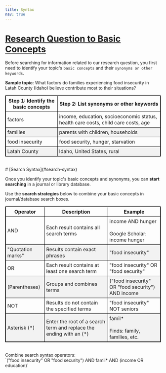 ```yaml
---
title: Syntax
nav: true
---
```

# [Research Question to Basic Concepts](#basic-concepts)

Before searching for information related to our research question, you first need to identify your topic's `basic concepts` and their `synonyms or other keywords`.

**Sample topic**: What factors do families experiencing food insecurity in Latah County (Idaho) believe contribute most to their situations?

<style>
table, th, td { 
border: 1px solid black;
border-collapse: collapse;
}
th, td {
padding: 5px;
}
tr:nth-child(even) {background-color: #f2f2f2;}
</style>

Step 1: Identify the basic concepts | Step 2: List synonyms or other keywords 
---------| -----------
factors | income, education, socioeconomic status, health care costs, child care costs, age
families | parents with children, households
food insecurity | food security, hunger, starvation
Latah County | Idaho, United States, rural

<br>
# [Search Syntax](#search-syntax)

Once you identify your topic's basic concepts and synonyms, you can **start searching** in a journal or library database.

Use the **search strategies** below to combine your basic concepts in journal/database search boxes.

<style>
table, th, td { 
border: 1px solid black;
border-collapse: collapse;
}
th, td {
padding: 5px;
}
tr:nth-child(even) {background-color: #f2f2f2;}
</style>

Operator | Description | Example 
---------| ----------- | -------
AND | Each result contains all search terms | income AND hunger<br><br>Google Scholar: income hunger
"Quotation marks" | Results contain exact phrases | "food insecurity"
OR | Each result contains at least one search term | "food insecurity" OR "food security"
(Parentheses) | Groups and combines terms | ("food insecurity" OR "food security") AND income
NOT | Results do not contain the specified terms | "food insecurity" NOT seniors
Asterisk (*) | Enter the root of a search term and replace the ending with an (*) | famil*<br><br>Finds: family, families, etc.

<br>
Combine search syntax operators:
<br>
`("food insecurity" OR "food security") AND famil* AND (income OR education)`
